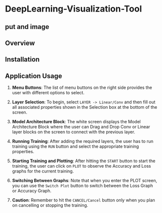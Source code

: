 # DeepLearning-Visualization-Tool
## put and image 

## Overview

## Installation

## Application Usage

1. **Menu Buttons**: The list of menu buttons on the right side provides the user with different options to select.

2. **Layer Selection**: To begin, select `LAYER -> Linear/Conv` and then fill out all associated properties shown in the Selection box at the bottom of the screen.

3. **Model Architecture Block**: The white screen displays the Model Architecture Block where the user can Drag and Drop Conv or Linear layer blocks on the screen to connect with the previous layer.

4. **Running Training**: After adding the required layers, the user has to run training using the `RUN` button and select the appropriate training properties.

5. **Starting Training and Plotting**: After hitting the `START` button to start the training, the user can click on `PLOT` to observe the Accuracy and Loss graphs for the current training.

6. **Switching Between Graphs**: Note that when you enter the PLOT screen, you can use the `Switch Plot` button to switch between the Loss Graph or Accuracy Graph.

7. **Caution**: Remember to hit the `CANCEL/Cancel` button only when you plan on cancelling or stopping the training.
